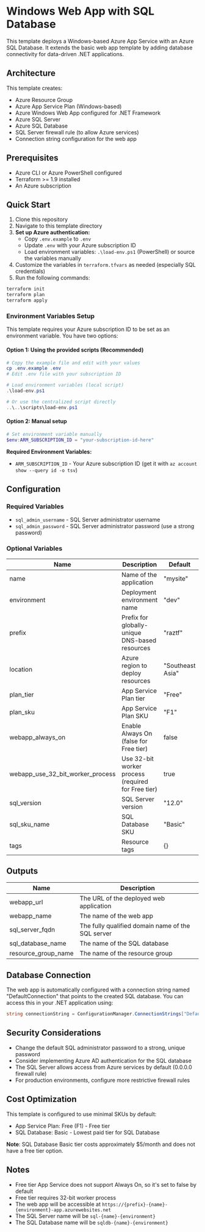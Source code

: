 # Windows Web App with SQL Database

This template deploys a Windows-based Azure App Service with an Azure SQL Database. It extends the basic web app template by adding database connectivity for data-driven .NET applications.

## Architecture

This template creates:

- Azure Resource Group
- Azure App Service Plan (Windows-based)
- Azure Windows Web App configured for .NET Framework
- Azure SQL Server
- Azure SQL Database
- SQL Server firewall rule (to allow Azure services)
- Connection string configuration for the web app

## Prerequisites

- Azure CLI or Azure PowerShell configured
- Terraform >= 1.9 installed
- An Azure subscription

## Quick Start

1. Clone this repository
2. Navigate to this template directory
3. **Set up Azure authentication:**
   - Copy `.env.example` to `.env`
   - Update `.env` with your Azure subscription ID
   - Load environment variables: `.\load-env.ps1` (PowerShell) or source the variables manually
4. Customize the variables in `terraform.tfvars` as needed (especially SQL credentials)
5. Run the following commands:

```bash
terraform init
terraform plan
terraform apply
```

### Environment Variables Setup

This template requires your Azure subscription ID to be set as an environment variable. You have two options:

#### Option 1: Using the provided scripts (Recommended)

```powershell
# Copy the example file and edit with your values
cp .env.example .env
# Edit .env file with your subscription ID

# Load environment variables (local script)
.\load-env.ps1

# Or use the centralized script directly
..\..\scripts\load-env.ps1
```

#### Option 2: Manual setup

```powershell
# Set environment variable manually
$env:ARM_SUBSCRIPTION_ID = "your-subscription-id-here"
```

**Required Environment Variables:**

- `ARM_SUBSCRIPTION_ID` - Your Azure subscription ID (get it with `az account show --query id -o tsv`)

## Configuration

### Required Variables

- `sql_admin_username` - SQL Server administrator username
- `sql_admin_password` - SQL Server administrator password (use a strong password)

### Optional Variables

| Name | Description | Default |
|-|-|-|
| name | Name of the application | "mysite" |
| environment | Deployment environment name | "dev" |
| prefix | Prefix for globally-unique DNS-based resources | "raztf" |
| location | Azure region to deploy resources | "Southeast Asia" |
| plan_tier | App Service Plan tier | "Free" |
| plan_sku | App Service Plan SKU | "F1" |
| webapp_always_on | Enable Always On (false for Free tier) | false |
| webapp_use_32_bit_worker_process | Use 32-bit worker process (required for Free tier) | true |
| sql_version | SQL Server version | "12.0" |
| sql_sku_name | SQL Database SKU | "Basic" |
| tags | Resource tags | {} |

## Outputs

| Name | Description |
|-|-|
| webapp_url | The URL of the deployed web application |
| webapp_name | The name of the web app |
| sql_server_fqdn | The fully qualified domain name of the SQL server |
| sql_database_name | The name of the SQL database |
| resource_group_name | The name of the resource group |

## Database Connection

The web app is automatically configured with a connection string named "DefaultConnection" that points to the created SQL database. You can access this in your .NET application using:

```csharp
string connectionString = ConfigurationManager.ConnectionStrings["DefaultConnection"].ConnectionString;
```

## Security Considerations

- Change the default SQL administrator password to a strong, unique password
- Consider implementing Azure AD authentication for the SQL database
- The SQL Server allows access from Azure services by default (0.0.0.0 firewall rule)
- For production environments, configure more restrictive firewall rules

## Cost Optimization

This template is configured to use minimal SKUs by default:

- App Service Plan: Free (F1) - Free tier
- SQL Database: Basic - Lowest paid tier for SQL Database

**Note**: SQL Database Basic tier costs approximately $5/month and does not have a free tier option.

## Notes

- Free tier App Service does not support Always On, so it's set to false by default
- Free tier requires 32-bit worker process
- The web app will be accessible at `https://{prefix}-{name}-{environment}-app.azurewebsites.net`
- The SQL Server name will be `sql-{name}-{environment}`
- The SQL Database name will be `sqldb-{name}-{environment}`
